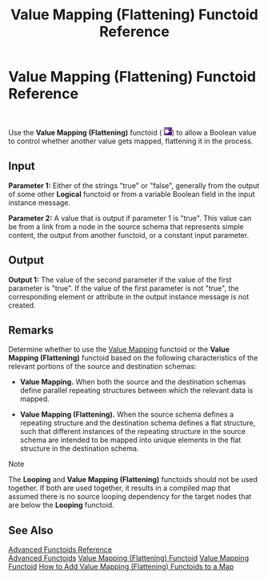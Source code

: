 ﻿---
title: Value Mapping (Flattening) Functoid Reference
TOCTitle: Value Mapping (Flattening) Functoid Reference
ms:assetid: e03c96d0-9215-496b-ab53-a385f1cdcae0
ms:mtpsurl: https://msdn.microsoft.com/en-us/library/Aa561516(v=BTS.80)
ms:contentKeyID: 51532891
ms.date: 08/30/2017
mtps_version: v=BTS.80
---

# Value Mapping (Flattening) Functoid Reference

 

Use the **Value Mapping (Flattening)** functoid ( ![](images/Aa561516.0b7c29fa-4dbc-4497-9411-86c7d1b81387(BTS.80).jpeg)) to allow a Boolean value to control whether another value gets mapped, flattening it in the process.

## Input

**Parameter 1:** Either of the strings "true" or "false", generally from the output of some other **Logical** functoid or from a variable Boolean field in the input instance message.

**Parameter 2:** A value that is output if parameter 1 is "true". This value can be from a link from a node in the source schema that represents simple content, the output from another functoid, or a constant input parameter.

## Output

**Output 1:** The value of the second parameter if the value of the first parameter is "true". If the value of the first parameter is not "true", the corresponding element or attribute in the output instance message is not created.

## Remarks

Determine whether to use the [Value Mapping](value-mapping-functoid-reference.md) functoid or the **Value Mapping (Flattening)** functoid based on the following characteristics of the relevant portions of the source and destination schemas:

  - **Value Mapping.** When both the source and the destination schemas define parallel repeating structures between which the relevant data is mapped.

  - **Value Mapping (Flattening).** When the source schema defines a repeating structure and the destination schema defines a flat structure, such that different instances of the repeating structure in the source schema are intended to be mapped into unique elements in the flat structure in the destination schema.


> [!NOTE]
> <P>The <STRONG>Looping</STRONG> and <STRONG>Value Mapping (Flattening)</STRONG> functoids should not be used together. If both are used together, it results in a compiled map that assumed there is no source looping dependency for the target nodes that are below the <STRONG>Looping</STRONG> functoid.</P>



## See Also

[Advanced Functoids Reference](advanced-functoids-reference.md)  
[Advanced Functoids](https://msdn.microsoft.com/en-us/library/aa561121\(v=bts.80\))  
[Value Mapping (Flattening) Functoid](https://msdn.microsoft.com/en-us/library/aa578572\(v=bts.80\))  
[Value Mapping Functoid](https://msdn.microsoft.com/en-us/library/aa559723\(v=bts.80\))  
[How to Add Value Mapping (Flattening) Functoids to a Map](https://msdn.microsoft.com/en-us/library/aa546740\(v=bts.80\))

